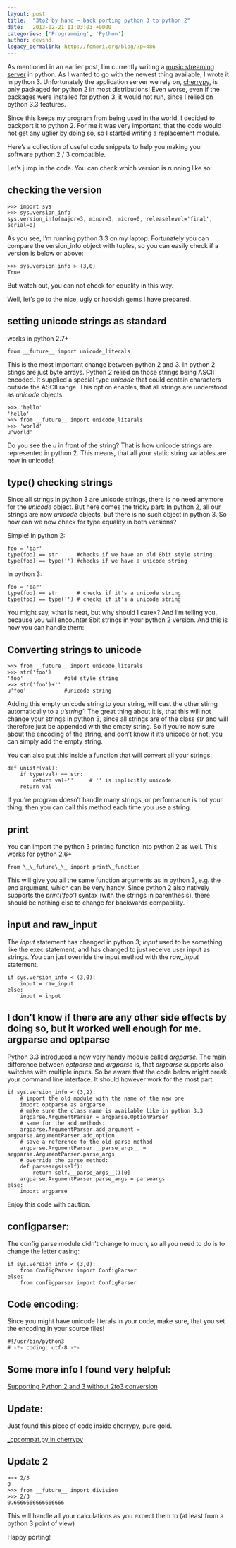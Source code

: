 ```yaml
---
layout: post
title:  "3to2 by hand – back porting python 3 to python 2"
date:   2013-02-21 11:03:03 +0000
categories: ['Programming', 'Python']
author: devsnd
legacy_permalink: http://fomori.org/blog/?p=486
---
```



As mentioned in an earlier post, I’m currently writing a [music streaming server](http://fomori.org/cherrymusic "CherryMusic – A Music Streaming server for your browser") in python. As I wanted to go with the newest thing available, I wrote it in python 3. Unfortunately the application server we rely on, [cherrypy](http://cherrypy.org), is only packaged for python 2 in most distributions! Even worse, even if the packages were installed for python 3, it would not run, since I relied on python 3.3 features.

Since this keeps my program from being used in the world, I decided to backport it to python 2. For me it was very important, that the code would not get any uglier by doing so, so I started writing a replacement module.

Here’s a collection of useful code snippets to help you making your software python 2 / 3 compatible.

Let’s jump in the code. You can check which version is running like so:

checking the version
--------------------

```
>>> import sys
>>> sys.version_info
sys.version_info(major=3, minor=3, micro=0, releaselevel='final', serial=0)
```

As you see, I’m running python 3.3 on my laptop. Fortunately you can compare the version\_info object with tuples, so you can easily check if a version is below or above:

```
>>> sys.version_info > (3,0)
True
```

But watch out, you can not check for equality in this way.

Well, let’s go to the nice, ugly or hackish gems I have prepared.

setting unicode strings as standard
-----------------------------------

works in python 2.7+

```
from __future__ import unicode_literals
```

This is the most important change between python 2 and 3. In python 2 stings are just byte arrays. Python 2 relied on those strings being ASCII encoded. It supplied a special type *unicode* that could contain characters outside the ASCII range. This option enables, that all strings are understood as *unicode* objects.

```
>>> 'hello'
'hello'
>>> from __future__ import unicode_literals
>>> 'world'
u'world'
```

Do you see the *u* in front of the string? That is how unicode strings are represented in python 2. This means, that all your static string variables are now in unicode!

type() checking strings
-----------------------

Since all strings in python 3 are unicode strings, there is no need anymore for the *unicode* object. But here comes the tricky part: In python 2, all our strings are now *unicode* objects, but there is no such object in python 3. So how can we now check for type equality in both versions?

Simple! In python 2:

```
foo = 'bar'
type(foo) == str      #checks if we have an old 8bit style string
type(foo) == type('') #checks if we have a unicode string
```

In python 3:

```
foo = 'bar'
type(foo) == str      # checks if it's a unicode string
type(foo) == type('') # checks if it's a unicode string
```

You might say, »that is neat, but why should I care«? And I’m telling you, because you will encounter 8bit strings in your python 2 version. And this is how you can handle them:

Converting strings to unicode
-----------------------------

```
>>> from __future__ import unicode_literals
>>> str('foo')
'foo'             #old style string
>>> str('foo')+''
u'foo'            #unicode string
```

Adding this empty unicode string to your string, will cast the other stirng automatically to a *u’string’*! The great thing about it is, that this will not change your strings in python 3, since all strings are of the class *str* and will therefore just be appended with the empty string. So if you’re now sure about the encoding of the string, and don’t know if it’s unicode or not, you can simply add the empty string.

You can also put this inside a function that will convert all your strings:

```
def unistr(val):
    if type(val) == str:
        return val+''     # '' is implicitly unicode
    return val
```

If you’re program doesn’t handle many strings, or performance is not your thing, then you can call this method each time you use a string.

print
-----

You can import the python 3 printing function into python 2 as well. This works for python 2.6+

```
from \_\_future\_\_ import print\_function
```

This will give you all the same function arguments as in python 3, e.g. the *end* argument, which can be very handy. Since python 2 also natively supports the *print(‘foo’)* syntax (with the strings in parenthesis), there should be nothing else to change for backwards compability.

input and raw\_input
--------------------

The *input* statement has changed in python 3; *input* used to be something like the exec statement, and has changed to just receive user input as strings. You can just override the input method with the *raw\_input* statement.

```
if sys.version_info < (3,0):
    input = raw_input
else:
    input = input
```

I don’t know if there are any other side effects by doing so, but it worked well enough for me.
argparse and optparse
---------------------

Python 3.3 introduced a new very handy module called *argparse.* The main difference between *optparse* and *argparse* is, that *argparse* supports also switches with multiple inputs. So be aware that the code below might break your command line interface. It should however work for the most part.

```
if sys.version_info < (3,2):
    # import the old module with the name of the new one
    import optparse as argparse
    # make sure the class name is available like in python 3.3
    argparse.ArgumentParser = argparse.OptionParser
    # same for the add methods:
    argparse.ArgumentParser.add_argument = argparse.ArgumentParser.add_option
    # save a reference to the old parse method
    argparse.ArgumentParser.__parse_args__ = argparse.ArgumentParser.parse_args
    # override the parse method:
    def parseargs(self):
        return self.__parse_args__()[0]
    argparse.ArgumentParser.parse_args = parseargs
else:
    import argparse
```

Enjoy this code with caution.

configparser:
-------------

The config parse module didn’t change to much, so all you need to do is to change the letter casing:

```
if sys.version_info < (3,0):
    from ConfigParser import ConfigParser
else:
    from configparser import ConfigParser
```

Code encoding:
--------------

Since you might have unicode literals in your code, make sure, that you set the encoding in your source files!

```
#!/usr/bin/python3
# -*- coding: utf-8 -*-
```

 Some more info I found very helpful:
-------------------------------------

[Supporting Python 2 and 3 without 2to3 conversion](http://python3porting.com/noconv.html "Supporting Python 2 and 3 without 2to3 conversion")

Update:
-------

Just found this piece of code inside cherrypy, pure gold.

[\_cpcompat.py in cherrypy](https://bitbucket.org/cherrypy/cherrypy/src/01b6adcb3849b2ff4fa31e3298b494f6b136369e/cherrypy/_cpcompat.py)

Update 2
--------

```
>>> 2/3
0
>>> from __future__ import division
>>> 2/3
0.6666666666666666
```

This will handle all your calculations as you expect them to (at least from a python 3 point of view)

 

 

 

Happy porting!

 

  

	